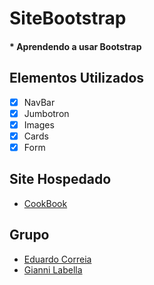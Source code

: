 # SiteBootstrap
#### * Aprendendo a usar Bootstrap

## Elementos Utilizados
* [x] NavBar
* [x] Jumbotron
* [x] Images
* [x] Cards
* [x] Form

## Site Hospedado
* [CookBook](https://gianni-lab.github.io/SiteBootstrap/)

## Grupo
* [Eduardo Correia](https://github.com/eduardo-ehsc)
* [Gianni Labella](https://github.com/gianni-lab)
